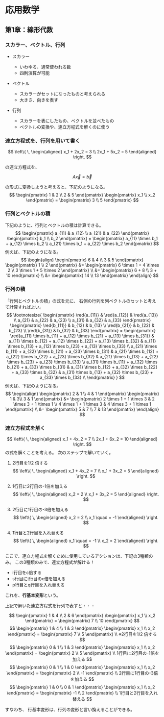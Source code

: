 # 応用数学

## 第1章：線形代数

### スカラー、ベクトル、行列

- スカラー
  - いわゆる、通常使われる数
  - 四則演算が可能

- ベクトル
  - スカラーがセットになったものと考えられる
  - 大きさ、向きを表す

- 行列
  - スカラーを表にしたもの、ベクトルを並べたもの
  - ベクトルの変換や、連立方程式を解くのに使う
  
### 連立方程式を、行列を用いて書く

$$
\left\{ \,
    \begin{aligned}
        x_1 + 2x_2 = 3 \\
        2x_1 + 5x_2 = 5
    \end{aligned}
\right.
$$

の連立方程式を、

$$
A\vec{x} = \vec{b}
$$

の形式に変換しようと考えると、下記のようになる。
$$
\begin{pmatrix}
    1 & 2 \\
    2 & 5
\end{pmatrix}
\begin{pmatrix}
    x_1 \\
    x_2
\end{pmatrix} =
\begin{pmatrix}
    3 \\
    5
\end{pmatrix}
$$

### 行列とベクトルの積

下記のように、行列とベクトルの積は計算できる。
$$
    \begin{pmatrix}
        a_{11} & a_{12} \\
        a_{21} & a_{22}
    \end{pmatrix}
    \begin{pmatrix}
        b_1 \\
        b_2
    \end{pmatrix}
    =
    \begin{pmatrix}
        a_{11} \times b_1 + a_{12} \times b_2 \\
        a_{21} \times b_1 + a_{22} \times b_2
    \end{pmatrix}
$$
例えば、下記のようになる。
$$
\begin{align}
    \begin{pmatrix}
        6 & 4 \\
        3 & 5
    \end{pmatrix}
    \begin{pmatrix}
        1 \\
        2
    \end{pmatrix}
    &=
    \begin{pmatrix}
        6 \times 1 + 4 \times 2 \\
        3 \times 1 + 5 \times 2
    \end{pmatrix} \\
    &=
    \begin{pmatrix}
        6 + 8 \\
        3 + 10
    \end{pmatrix} \\
    &=
    \begin{pmatrix}
        14 \\
        13
    \end{pmatrix}
\end{align}
$$

### 行列の積

「行列とベクトルの積」の式を元に、
右側の行列を列ベクトルのセットと考えて計算すればよい。
$$
\footnotesize{
    \begin{pmatrix}
        \red{a_{11}} & \red{a_{12}} & \red{a_{13}} \\
        a_{21} & a_{22} & a_{23} \\
        a_{31} & a_{32} & a_{33}
    \end{pmatrix}
    \begin{pmatrix}
        \red{b_{11}} & b_{12} & b_{13} \\
        \red{b_{21}} & b_{22} & b_{23} \\
        \red{b_{31}} & b_{32} & b_{33}
    \end{pmatrix}
    =
    \begin{pmatrix}
        \red{a_{11} \times b_{11} + a_{12} \times b_{21} + a_{13} \times b_{31}} &
        a_{11} \times b_{12} + a_{12} \times b_{22} + a_{13} \times b_{32} &
        a_{11} \times b_{13} + a_{12} \times b_{23} + a_{13} \times b_{33} \\
        a_{21} \times b_{11} + a_{22} \times b_{21} + a_{23} \times b_{31} &
        a_{21} \times b_{12} + a_{22} \times b_{22} + a_{23} \times b_{32} &
        a_{21} \times b_{13} + a_{22} \times b_{23} + a_{23} \times b_{33} \\
        a_{31} \times b_{11} + a_{32} \times b_{21} + a_{33} \times b_{31} &
        a_{31} \times b_{12} + a_{32} \times b_{22} + a_{33} \times b_{32} &
        a_{31} \times b_{13} + a_{32} \times b_{23} + a_{33} \times b_{33} \\
    \end{pmatrix}
}
$$
例えば、下記のようになる。
$$
\begin{align}
    \begin{pmatrix}
        2 & 1 \\
        4 & 1
    \end{pmatrix}
    \begin{pmatrix}
        1 & 3\\
        3 & 1
    \end{pmatrix}
    &=
    \begin{pmatrix}
        2 \times 1 + 1 \times 3 & 2 \times 3 + 1 \times 1 \\
        4 \times 1 + 1 \times 3 & 4 \times 3 + 1 \times 1
    \end{pmatrix} \\
    &=
    \begin{pmatrix}
        5 & 7 \\
        7 & 13
    \end{pmatrix}
\end{align}
$$

### 連立方程式を解く

$$
\left\{ \,
    \begin{aligned}
        x_1 + 4x_2 = 7 \\
        2x_1 + 6x_2 = 10
    \end{aligned}
\right.
$$
の式を解くことを考える。
次のステップで解いていく。

1. 2行目を1/2 倍する
$$
\left\{ \,
    \begin{aligned}
        x_1 + 4x_2 = 7 \\
        x_1 + 3x_2 = 5
    \end{aligned}
\right.
$$

2. 1行目に2行目の-1倍を加える
$$
\left\{ \,
    \begin{aligned}
        x_2 = 2 \\
        x_1 + 3x_2 = 5
    \end{aligned}
\right.
$$

3. 2行目に1行目の-3倍を加える
$$
\left\{ \,
    \begin{aligned}
        x_2 = 2 \\
        x_1  \quad = -1
    \end{aligned}
\right.
$$

4. 1行目と2行目を入れ替える
$$
\left\{ \,
    \begin{aligned}
        x_1  \quad = -1 \\
        x_2 = 2
    \end{aligned}
\right.
$$

ここで、連立方程式を解くために使用しているアクションは、下記の3種類のみ。
この3種類のみで、連立方程式が解ける！

- i行目をc倍する
- s行目にt行目のc倍を加える
- p行目とq行目を入れ替える

これを、**行基本変形**という。

上記で解いた連立方程式を行列で表すと・・・

$$
\begin{pmatrix}
    1 & 4 \\
    2 & 6
\end{pmatrix}
\begin{pmatrix}
    x_1 \\
    x_2
\end{pmatrix} =
\begin{pmatrix}
    7 \\
    10
\end{pmatrix}
$$
$$
\begin{pmatrix}
    1 & 4 \\
    1 & 3
\end{pmatrix}
\begin{pmatrix}
    x_1 \\
    x_2
\end{pmatrix} =
\begin{pmatrix}
    7 \\
    5
\end{pmatrix} \\
※2行目を1/2 倍する
$$
$$
\begin{pmatrix}
    0 & 1 \\
    1 & 3
\end{pmatrix}
\begin{pmatrix}
    x_1 \\
    x_2
\end{pmatrix} =
\begin{pmatrix}
    2 \\
    5
\end{pmatrix} \\
1行目に2行目の-1倍を加える
$$
$$
\begin{pmatrix}
    0 & 1 \\
    1 & 0
\end{pmatrix}
\begin{pmatrix}
    x_1 \\
    x_2
\end{pmatrix} =
\begin{pmatrix}
    2 \\
    -1
\end{pmatrix} \\
2行目に1行目の-3倍を加える
$$
$$
\begin{pmatrix}
    1 & 0 \\
    0 & 1
\end{pmatrix}
\begin{pmatrix}
    x_1 \\
    x_2
\end{pmatrix} =
\begin{pmatrix}
    -1 \\
    2
\end{pmatrix} \\
1行目と2行目を入れ替える
$$

すなわち、
行基本変形は、行列の変形と言い換えることができる。
